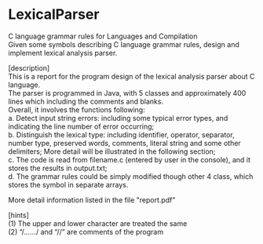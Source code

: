 # LexicalParser
C language grammar rules for Languages and Compilation  
Given some symbols describing C language grammar rules, design and implement lexical analysis parser.  
  
[description]  
This is a report for the program design of the lexical analysis parser about C language.   
The parser is programmed in Java, with 5 classes and approximately 400 lines which including the comments and blanks.  
Overall, it involves the functions following:  
a.	Detect input string errors: including some typical error types, and indicating the line number of error occurring;  
b.	Distinguish the lexical type: including identifier, operator, separator, number type, preserved words, comments, literal string and some other delimiters; More detail will be illustrated in the following section;  
c.	The code is read from filename.c (entered by user in the console), and it stores the results in output.txt;  
d.	The grammar rules could be simply modified though other 4 class, which stores the symbol in separate arrays.  

More detail information listed in the file "report.pdf"  

[hints]  
(1) The upper and lower character are treated the same  
(2) “/*......*/ and “//” are comments of the program  

